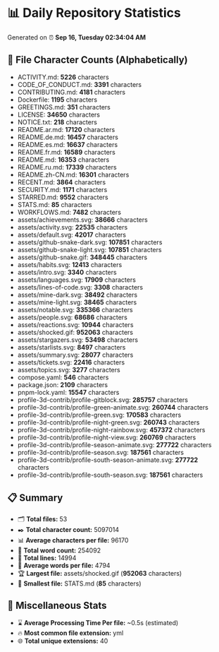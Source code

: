 # 📊 Daily Repository Statistics
Generated on ⏰ **Sep 16, Tuesday 02:34:04 AM**

## 📂 File Character Counts (Alphabetically)
- ACTIVITY.md: **5226** characters
- CODE_OF_CONDUCT.md: **3391** characters
- CONTRIBUTING.md: **4181** characters
- Dockerfile: **1195** characters
- GREETINGS.md: **351** characters
- LICENSE: **34650** characters
- NOTICE.txt: **218** characters
- README.ar.md: **17120** characters
- README.de.md: **16457** characters
- README.es.md: **16637** characters
- README.fr.md: **16589** characters
- README.md: **16353** characters
- README.ru.md: **17339** characters
- README.zh-CN.md: **16301** characters
- RECENT.md: **3864** characters
- SECURITY.md: **1171** characters
- STARRED.md: **9552** characters
- STATS.md: **85** characters
- WORKFLOWS.md: **7482** characters
- assets/achievements.svg: **38666** characters
- assets/activity.svg: **22535** characters
- assets/default.svg: **42017** characters
- assets/github-snake-dark.svg: **107851** characters
- assets/github-snake-light.svg: **107851** characters
- assets/github-snake.gif: **348445** characters
- assets/habits.svg: **12413** characters
- assets/intro.svg: **3340** characters
- assets/languages.svg: **17909** characters
- assets/lines-of-code.svg: **3308** characters
- assets/mine-dark.svg: **38492** characters
- assets/mine-light.svg: **38465** characters
- assets/notable.svg: **335366** characters
- assets/people.svg: **68686** characters
- assets/reactions.svg: **10944** characters
- assets/shocked.gif: **952063** characters
- assets/stargazers.svg: **53498** characters
- assets/starlists.svg: **8497** characters
- assets/summary.svg: **28077** characters
- assets/tickets.svg: **22416** characters
- assets/topics.svg: **3277** characters
- compose.yaml: **546** characters
- package.json: **2109** characters
- pnpm-lock.yaml: **15547** characters
- profile-3d-contrib/profile-gitblock.svg: **285757** characters
- profile-3d-contrib/profile-green-animate.svg: **260744** characters
- profile-3d-contrib/profile-green.svg: **170583** characters
- profile-3d-contrib/profile-night-green.svg: **260743** characters
- profile-3d-contrib/profile-night-rainbow.svg: **457372** characters
- profile-3d-contrib/profile-night-view.svg: **260769** characters
- profile-3d-contrib/profile-season-animate.svg: **277722** characters
- profile-3d-contrib/profile-season.svg: **187561** characters
- profile-3d-contrib/profile-south-season-animate.svg: **277722** characters
- profile-3d-contrib/profile-south-season.svg: **187561** characters

## 📋 Summary
- 🗂️ **Total files:** 53
- ✒️ **Total character count:** 5097014
- 📊 **Average characters per file:** 96170
- 📝 **Total word count:** 254092
- 🧾 **Total lines:** 14994
- 📐 **Average words per file:** 4794
- 🏆 **Largest file:** assets/shocked.gif (**952063** characters)
- 🥉 **Smallest file:** STATS.md (**85** characters)

## 🌟 Miscellaneous Stats
- ⌛ **Average Processing Time Per file:** ~0.5s (estimated)
- 🔥 **Most common file extension:** yml
- 🌐 **Total unique extensions:** 40

